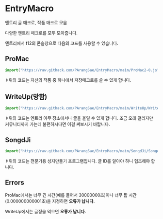 # EntryMacro
엔트리 글 매크로, 작품 매크로 모음

다양한 엔트리 매크로를 모두 모아줍니다.

엔트리에서 f12의 콘솔창으로 다음의 코드를 사용할 수 있습니다.

ProMac
--
```js
import("https://raw.githack.com/PArangSae/EntryMacro/main/ProMac2-0.js")
```
↟위의 코드는 자신의 작품 중 하나에서 저장매크로를 쓸 수 있게 합니다.


WriteUp(망함)
--
```js
import("https://raw.githack.com/PArangSae/EntryMacro/main/WriteUp/WriteUp2-1.js")
```
↟위의 코드는 엔트리 아무 장소에서나 글을 올릴 수 있게 합니다. 조금 오래 걸리지만 커뮤니티까지 가는데 불편하시다면 이걸 써보시기 바랍니다.

SongdJi
--
```js
import("https://raw.githack.com/PArangSae/EntryMacro/main/SongdJi/SongdJi0-0.js")
```
↟위의 코드는 전문가용 성지만들기 프로그램입니다. 글 ID를 알아야 하니 협조해야 합니다.

Errors
--
ProMac에서는 너무 긴 시간(예를 들어서 30000000초)이나 너무 짧 시간(0.000000000001초)을 지정하면 **오류가 납니다.**

WriteUp에서는 글정을 먹으면 **오류가 납니다.**
